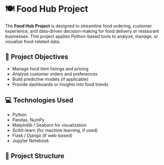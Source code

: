 # 🍽️ Food Hub Project

The **Food Hub Project** is designed to streamline food ordering, customer experience, and data-driven decision-making for food delivery or restaurant businesses. This project applies Python-based tools to analyze, manage, or visualize food-related data.

## 📌 Project Objectives

- Manage food item listings and pricing
- Analyze customer orders and preferences
- Build predictive models (if applicable)
- Provide dashboards or insights into food trends

## 💻 Technologies Used

- Python
- Pandas, NumPy
- Matplotlib / Seaborn for visualization
- Scikit-learn (for machine learning, if used)
- Flask / Django (if web-based)
- Jupyter Notebook

## 📁 Project Structure

